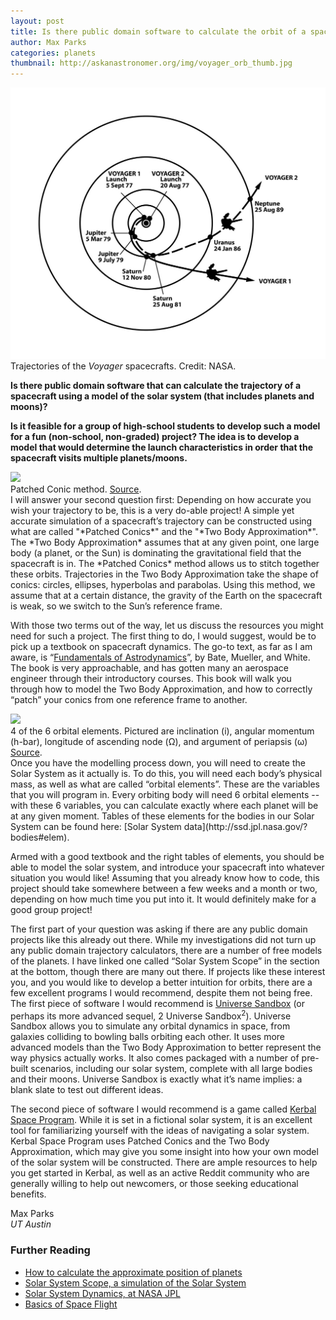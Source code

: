 ```yaml
---
layout: post
title: Is there public domain software to calculate the orbit of a spacecraft?
author: Max Parks
categories: planets
thumbnail: http://askanastronomer.org/img/voyager_orb_thumb.jpg
---
```

<div class="image">
<img src="/img/voyager_orb.jpg">
<div class="caption">Trajectories of the <em>Voyager</em> spacecrafts. Credit: NASA.</div>
</div>

**Is there public domain software that can calculate the trajectory of a spacecraft using a model of the solar system (that includes planets and moons)?**

**Is it feasible for a group of high-school students to develop such a model for a fun (non-school, non-graded) project? The idea is to develop a model that would determine the launch characteristics in order that the spacecraft visits multiple planets/moons.**

<div class="image-40">
<img src="http://ccar.colorado.edu/asen5050/projects/projects_2011/fessenden_proj/index_files/image116.jpg">
<div class="caption">Patched Conic method. <a href="http://ccar.colorado.edu/asen5050/projects/projects_2011/fessenden_proj/">Source</a>.</div>
</div>
I will answer your second question first: Depending on how accurate you wish your trajectory to be, this is a very do-able project! A simple yet accurate simulation of a spacecraft’s trajectory can be constructed using what are called "*Patched Conics*" and the "*Two Body Approximation*". The *Two Body Approximation* assumes that at any given point, one large body (a planet, or the Sun) is dominating the gravitational field that the spacecraft is in. The *Patched Conics* method allows us to stitch together these orbits. Trajectories in the Two Body Approximation take the shape of conics: circles, ellipses, hyperbolas and parabolas. Using this method, we assume that at a certain distance, the gravity of the Earth on the spacecraft is weak, so we switch to the Sun’s reference frame.

With those two terms out of the way, let us discuss the resources you might need for such a project. The first thing to do, I would suggest, would be to pick up a textbook on spacecraft dynamics. The go-to text, as far as I am aware, is “[Fundamentals of Astrodynamics](http://tinyurl.com/pnjbfeq)”, by Bate, Mueller, and White. The book is very approachable, and has gotten many an aerospace engineer through their introductory courses. This book will walk you through how to model the Two Body Approximation, and how to correctly “patch” your conics from one reference frame to another.

<div class="image-40">
<img src="http://www.sv.vt.edu/classes/ESM4714/Student_Proj/class97/mulford/orbit/vectors1.jpg">
<div class="caption">4 of the 6 orbital elements. Pictured are inclination (i), angular momentum (h-bar), longitude of ascending node (Ω), and argument of periapsis (ω) <a href="http://www.sv.vt.edu/classes/ESM4714/Student_Proj/class97/mulford/orbit/orbit.htm">Source</a>.</div>
</div>
Once you have the modelling process down, you will need to create the Solar System as it actually is. To do this, you will need each body’s physical mass, as well as what are called “orbital elements”. These are the variables that you will program in. Every orbiting body will need 6 orbital elements -- with these 6 variables, you can calculate exactly where each planet will be at any given moment. Tables of these elements for the bodies in our Solar System can be found here: [Solar System data](http://ssd.jpl.nasa.gov/?bodies#elem).

Armed with a good textbook and the right tables of elements, you should be able to model the solar system, and introduce your spacecraft into whatever situation you would like! Assuming that you already know how to code, this project should take somewhere between a few weeks and a month or two, depending on how much time you put into it. It would definitely make for a good group project!

The first part of your question was asking if there are any public domain projects like
this already out there. While my investigations did not turn up any public domain trajectory
calculators, there are a number of free models of the planets. I have linked one called “Solar
System Scope” in the section at the bottom, though there are many out there. If projects like
these interest you, and you would like to develop a better intuition for orbits, there are a few
excellent programs I would recommend, despite them not being free. The first piece of
 software I would recommend is [Universe Sandbox](http://universesandbox.com) (or perhaps its more advanced sequel, 2 
Universe Sandbox<sup>2</sup>). Universe Sandbox allows you to simulate any orbital dynamics in space, from galaxies colliding to bowling balls orbiting each other. It uses more advanced models than the Two Body Approximation to better represent the way physics actually works. It also comes packaged with a number of pre-built scenarios, including our solar system, complete with all large bodies and their moons. Universe Sandbox is exactly what it’s name implies: a blank slate to test out different ideas.

The second piece of software I would recommend is a game called [Kerbal Space Program](https://kerbalspaceprogram.com). While it is set in a fictional solar system, it is an excellent tool for familiarizing yourself with the ideas of navigating a solar system. Kerbal Space Program uses Patched Conics and the Two Body Approximation, which may give you some insight into how your own model of the solar system will be constructed. There are ample resources to help you get started in Kerbal, as well as an active Reddit community who are generally willing to help out newcomers, or those seeking educational benefits.

Max Parks<br>
*UT Austin*

### Further Reading ###
* [How to calculate the approximate position of planets](
http://ssd.jpl.nasa.gov/txt/aprx_pos_planets.pdf)
* [Solar System Scope, a simulation of the Solar System](http://www.solarsystemscope.com/)
* [Solar System Dynamics, at NASA JPL](http://ssd.jpl.nasa.gov/)
* [Basics of Space Flight](http://solarsystem.nasa.gov/basics/index.php)
